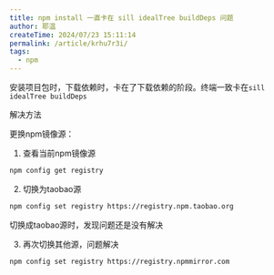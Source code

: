 ```yaml
---
title: npm install 一直卡在 sill idealTree buildDeps 问题
author: 耶温
createTime: 2024/07/23 15:11:14
permalink: /article/krhu7r3i/
tags:
  - npm
---
```


安装项目包时，下载依赖时，卡在了下载依赖的阶段。终端一致卡在` sill idealTree buildDeps `


解决方法


更换npm镜像源：


1. 查看当前npm镜像源
```bash
npm config get registry
```
2. 切换为taobao源

```bash
npm config set registry https://registry.npm.taobao.org
```
切换成taobao源时，发现问题还是没有解决

3. 再次切换其他源，问题解决
```bash
npm config set registry https://registry.npmmirror.com
```
